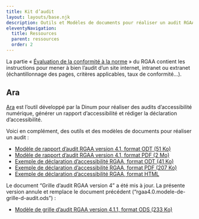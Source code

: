 ```yaml
---
title: Kit d’audit
layout: layouts/base.njk
description: Outils et Modèles de documents pour réaliser un audit RGAA
eleventyNavigation:
  title: Ressources
  parent: ressources
  order: 2
---
```


La partie « [Évaluation de la conformité à la norme](/obligations/evaluation-conformite/) » du RGAA contient les instructions pour mener à bien l’audit d’un site internet, intranet ou extranet (échantillonnage des pages, critères applicables, taux de conformité…).

<div class="fr-callout fr-my-4w">
		<h2>Ara</h2>
    <p class="fr-callout__text"><a href="https://ara.numerique.gouv.fr" target="_blank" rel="noreferrer noopener" title="Ara - nouvelle fenêtre">Ara</a> est l’outil développé par la Dinum pour réaliser des audits d’accessibilité numérique, générer un rapport d’accessibilité et rédiger la déclaration d’accessibilité.</p>
</div>

Voici en complément, des outils et des modèles de documents pour réaliser un audit :

- <a href="/doc/rgaa4-2019-modele-rapport-audit.odt" download>Modèle de rapport d’audit RGAA version 4.1, format ODT (51 Ko)</a>
- <a href="/doc/rgaa4-2019-modele-rapport-audit.pdf" download>Modèle de rapport d’audit RGAA version 4.1, format PDF (2 Mo)</a>
- <a href="/doc/rgaa4-2019-exemple-declaration.odt" download>Exemple de déclaration d’accessibilité RGAA, format ODT (41 Ko)</a>
- <a href="/doc/rgaa4-2019-exemple-declaration.pdf" download>Exemple de déclaration d’accessibilité RGAA, format PDF (207 Ko)</a>
- <a href="../modele-de-declaration/">Exemple de déclaration d’accessibilité RGAA, format HTML</a>

Le document “Grille d’audit RGAA version 4” a été mis à jour. La présente version annule et remplace le document précédent (“rgaa4.0.modele-de-grille-d-audit.ods”) :

- <a href="/doc/rgaa4.1.1.modele-de-grille-d-audit.ods" download>Modèle de grille d’audit RGAA version 4.1.1, format ODS (233 Ko)</a>
